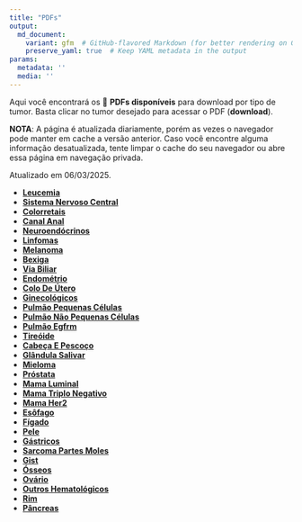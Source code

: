 ```yaml
---
title: "PDFs"
output: 
  md_document:
    variant: gfm  # GitHub-flavored Markdown (for better rendering on GitHub)
    preserve_yaml: true  # Keep YAML metadata in the output
params:
  metadata: ''
  media: ''
---
```


<script async src="https://scripts.simpleanalyticscdn.com/latest.js"></script>

Aqui você encontrará os 📝 **PDFs disponíveis** para download por tipo
de tumor. Basta clicar no tumor desejado para acessar o PDF
(**download**).

**NOTA**: A página é atualizada diariamente, porém as vezes o navegador
pode manter em cache a versão anterior. Caso você encontre alguma
informação desatualizada, tente limpar o cache do seu navegador ou abre
essa página em navegação privada.

Atualizado em 06/03/2025.

- [**Leucemia**](https://coeoralmeds-e768.restdb.io/media/67c93125f63b80480013513a?download=true)
- [**Sistema Nervoso
  Central**](https://coeoralmeds-e768.restdb.io/media/67c93126f63b80480013513d?download=true)
- [**Colorretais**](https://coeoralmeds-e768.restdb.io/media/67c93129f63b804800135142?download=true)
- [**Canal
  Anal**](https://coeoralmeds-e768.restdb.io/media/67c9312bf63b804800135144?download=true)
- [**Neuroendócrinos**](https://coeoralmeds-e768.restdb.io/media/67c9312cf63b804800135146?download=true)
- [**Linfomas**](https://coeoralmeds-e768.restdb.io/media/67c9312df63b804800135148?download=true)
- [**Melanoma**](https://coeoralmeds-e768.restdb.io/media/67c9312ef63b80480013514a?download=true)
- [**Bexiga**](https://coeoralmeds-e768.restdb.io/media/67c93130f63b80480013514c?download=true)
- [**Via
  Biliar**](https://coeoralmeds-e768.restdb.io/media/67c93131f63b80480013514e?download=true)
- [**Endométrio**](https://coeoralmeds-e768.restdb.io/media/67c93132f63b804800135150?download=true)
- [**Colo De
  Útero**](https://coeoralmeds-e768.restdb.io/media/67c93134f63b804800135155?download=true)
- [**Ginecológicos**](https://coeoralmeds-e768.restdb.io/media/67c93136f63b804800135157?download=true)
- [**Pulmão Pequenas
  Células**](https://coeoralmeds-e768.restdb.io/media/67c93137f63b804800135159?download=true)
- [**Pulmão Não Pequenas
  Células**](https://coeoralmeds-e768.restdb.io/media/67c93139f63b80480013515b?download=true)
- [**Pulmão
  Egfrm**](https://coeoralmeds-e768.restdb.io/media/67c9313af63b80480013515d?download=true)
- [**Tireóide**](https://coeoralmeds-e768.restdb.io/media/67c9313df63b804800135161?download=true)
- [**Cabeça E
  Pescoço**](https://coeoralmeds-e768.restdb.io/media/67c9313ef63b804800135163?download=true)
- [**Glândula
  Salivar**](https://coeoralmeds-e768.restdb.io/media/67c93140f63b804800135165?download=true)
- [**Mieloma**](https://coeoralmeds-e768.restdb.io/media/67c93141f63b804800135167?download=true)
- [**Próstata**](https://coeoralmeds-e768.restdb.io/media/67c93142f63b804800135169?download=true)
- [**Mama
  Luminal**](https://coeoralmeds-e768.restdb.io/media/67c93145f63b80480013516d?download=true)
- [**Mama Triplo
  Negativo**](https://coeoralmeds-e768.restdb.io/media/67c93146f63b80480013516f?download=true)
- [**Mama
  Her2**](https://coeoralmeds-e768.restdb.io/media/67c93148f63b804800135171?download=true)
- [**Esôfago**](https://coeoralmeds-e768.restdb.io/media/67c9314af63b804800135173?download=true)
- [**Fígado**](https://coeoralmeds-e768.restdb.io/media/67c9314bf63b804800135175?download=true)
- [**Pele**](https://coeoralmeds-e768.restdb.io/media/67c9314cf63b804800135177?download=true)
- [**Gástricos**](https://coeoralmeds-e768.restdb.io/media/67c9314ef63b804800135179?download=true)
- [**Sarcoma Partes
  Moles**](https://coeoralmeds-e768.restdb.io/media/67c9314ff63b80480013517b?download=true)
- [**Gist**](https://coeoralmeds-e768.restdb.io/media/67c93150f63b80480013517d?download=true)
- [**Ósseos**](https://coeoralmeds-e768.restdb.io/media/67c93152f63b80480013517f?download=true)
- [**Ovário**](https://coeoralmeds-e768.restdb.io/media/67c93153f63b804800135181?download=true)
- [**Outros
  Hematológicos**](https://coeoralmeds-e768.restdb.io/media/67c93155f63b804800135183?download=true)
- [**Rim**](https://coeoralmeds-e768.restdb.io/media/67c93156f63b804800135185?download=true)
- [**Pâncreas**](https://coeoralmeds-e768.restdb.io/media/67c93157f63b804800135187?download=true)
